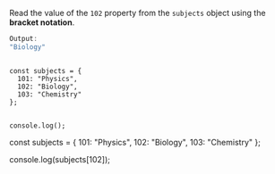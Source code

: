 Read the value of the `102` property
from the `subjects` object
using the **bracket notation**.

```js
Output:
"Biology"
```
<codeblock language="javascript" type="exercise" testMode="fixedInput">
<code>
const subjects = {
  101: "Physics",
  102: "Biology",
  103: "Chemistry"
};

console.log();
</code>

<solution>
const subjects = {
  101: "Physics",
  102: "Biology",
  103: "Chemistry"
};

console.log(subjects[102]);
</solution>
</codeblock>
